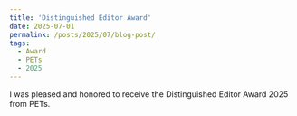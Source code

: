 ```yaml
---
title: 'Distinguished Editor Award'
date: 2025-07-01
permalink: /posts/2025/07/blog-post/
tags:
  - Award
  - PETs
  - 2025
---
```


I was pleased and honored to receive the Distinguished Editor Award 2025 from PETs. 



